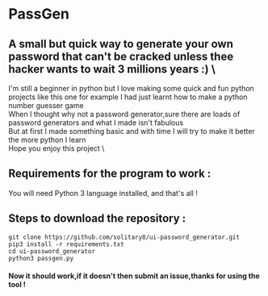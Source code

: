 # PassGen 
## A small but quick way to generate your own password that can't be cracked unless thee hacker wants to wait 3 millions years :) \
I'm still a beginner in python but I love making some quick and fun python projects like this one for example I had just learnt how to make a python number guesser game \
When I thought why not a password generator,sure there are loads of password generators and what I made isn't fabulous \
But at first I made something basic and with time I will try to make it better the more python I learn \
Hope you enjoy this project \
## Requirements for the program to work :
You will need Python 3 language installed, and that's all !
## Steps to download the repository :
```
git clone https://github.com/solitary8/ui-password_generator.git
pip3 install -r requirements.txt
cd ui-password_generator  
python3 passgen.py
```
#### Now it should work,if it doesn't then submit an issue,thanks for using the tool ! 
